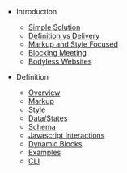 - Introduction
  - [Simple Solution](/overview/simple-solution.md)
  - [Definition vs Delivery](/overview/definitionVsDelivery.md)
  - [Markup and Style Focused](/overview/focus.md)
  - [Blocking Meeting](/overview/meeting.md)
  - [Bodyless Websites](/overview/bodyless.md)

- Definition
  - [Overview](/definition/overview.md)
  - [Markup](/definition/markup.md)
  - [Style](/definition/style.md)
  - [Data/States](/definition/data.md)
  - [Schema](/definition/schema.md)
  - [Javascript Interactions](/definition/javascript.md)
  - [Dynamic Blocks](/definition/dynamicBlocks.md)
  - [Examples](/definition/examples.md)
  - [CLI](/definition/cli.md)
